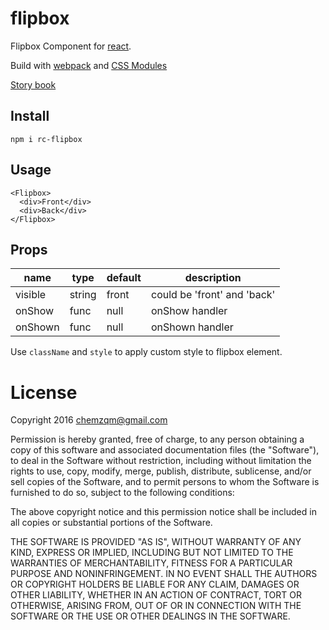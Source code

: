 # flipbox

Flipbox Component for [react](https://facebook.github.io/react/).

Build with [webpack](https://webpack.github.io/) and [CSS Modules](https://github.com/css-modules/css-modules)

[Story book](https://rc-component.github.io/flipbox/)

## Install

    npm i rc-flipbox

## Usage

```
<Flipbox>
  <div>Front</div>
  <div>Back</div>
</Flipbox>
```

## Props

name   | type   | default    | description
-------| ------ | ---------- | ------------
visible  | string | front    | could be 'front' and 'back'
onShow | func | null | onShow handler
onShown | func | null | onShown handler

Use `className` and `style` to apply custom style to flipbox element.

# License

Copyright 2016 chemzqm@gmail.com

Permission is hereby granted, free of charge, to any person obtaining
a copy of this software and associated documentation files (the "Software"),
to deal in the Software without restriction, including without limitation
the rights to use, copy, modify, merge, publish, distribute, sublicense,
and/or sell copies of the Software, and to permit persons to whom the
Software is furnished to do so, subject to the following conditions:

The above copyright notice and this permission notice shall be included
in all copies or substantial portions of the Software.

THE SOFTWARE IS PROVIDED "AS IS", WITHOUT WARRANTY OF ANY KIND,
EXPRESS OR IMPLIED, INCLUDING BUT NOT LIMITED TO THE WARRANTIES
OF MERCHANTABILITY, FITNESS FOR A PARTICULAR PURPOSE AND NONINFRINGEMENT.
IN NO EVENT SHALL THE AUTHORS OR COPYRIGHT HOLDERS BE LIABLE FOR ANY CLAIM,
DAMAGES OR OTHER LIABILITY, WHETHER IN AN ACTION OF CONTRACT,
TORT OR OTHERWISE, ARISING FROM, OUT OF OR IN CONNECTION WITH THE SOFTWARE
OR THE USE OR OTHER DEALINGS IN THE SOFTWARE.
